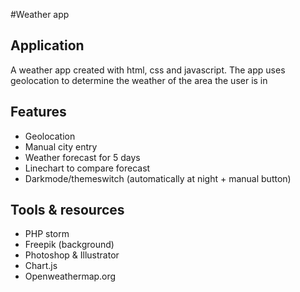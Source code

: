 #Weather app

## Application

A weather app created with html, css and javascript. The app uses geolocation to determine the weather of the area the user is in


## Features
* Geolocation
* Manual city entry
* Weather forecast for 5 days
* Linechart to compare forecast
* Darkmode/themeswitch (automatically at night + manual button)

## Tools & resources
* PHP storm
* Freepik (background)
* Photoshop & Illustrator
* Chart.js 
* Openweathermap.org
